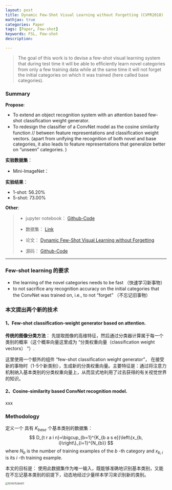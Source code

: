 ```yaml
---
layout: post
title: Dynamic Few-Shot Visual Learning without Forgetting (CVPR2018)
mathjax: true
categories: Paper
tags: [Paper, Few-shot]
keywords: FSL, Few-shot
description: 

---
```


> The goal of this work is to devise a few-shot visual learning system that during test time it will be able to efﬁciently learn novel categories from only a few training data while at the same time it will not forget the initial categories on which it was trained (here called base categories).
>



### Summary

**Propose**: 

- To extend an object recognition system with an attention based few-shot classiﬁcation weight generator.
- To redesign the classiﬁer of a ConvNet model as the cosine similarity function // between feature representations and classiﬁcation weight vectors. (apart from unifying the recognition of both novel and base categories, it also leads to feature representations that generalize better on “unseen” categories. )

**实验数据集**：  

- Mini-ImageNet： 

**实验结果**：

- 1-shot: 56.20%
- 5-shot: 73.00%

**Other**: 

> - jupyter notebook： [Github-Code](https://github.com/HX-idiot/Dynamic-Few-Shot-Visual-Learning-without-Forgetting)  
>
> - 数据集： [Link](https://mega.nz/#!rx0wGQyS!96sFlAr6yyv-9QQPCm5OBFbOm4XSD0t-HlmGaT5GaiE)  
> - 论文： [Dynamic Few-Shot Visual Learning without Forgetting](https://arxiv.org/pdf/1804.09458.pdf)  
> - 源码： [Github-Code](https://github.com/gidariss/FewShotWithoutForgetting)

---

### Few-shot learning 的要求

- the learning of the novel categories needs to be fast （快速学习新事物）
- to not sacriﬁce any recognition accuracy on the initial categories that the ConvNet was trained on, i.e., to not “forget”  （不忘记旧事物）

### 本文提出两个新的技术

#### 1、Few-shot classiﬁcation-weight generator based on attention.

**传统的图像分类方法**： 先提取图像的高维特征，然后通过分类器计算属于每一个类别的概率（这个概率向量这里成为 “分类权重向量（classiﬁcation weight vectors） ”）.  

这里使用一个额外的组件 “few-shot classiﬁcation weight generator”， 在接受新的事物时（1-5个新类别），生成新的分类权重向量。主要特征是：通过将注意力机制纳入基本类别的分类权重向量上，从而显式地利用了过去获得的有关视觉世界的知识。

#### 2、Cosine-similarity based ConvNet recognition model.

xxx



### Methodology

定义一个 具有 $K_{base}$ 个基本类别的数据集：  
$$
D_{t r a i n}=\bigcup_{b=1}^{K_{b a s e}}\left\{x_{b, i}\right\}_{i=1}^{N_{b}}
$$
where $N_{b}$ is the number of training examples of the $b$ -th category and $x_{b, i}$ is its $i$ -th training example. 

本文的目标是： 使用此数据集作为唯一输入，既能够准确地识别基本类别，又能在不忘记基本类别的前提下，动态地经过少量样本学习来识别新的类别。

<img src="https://github.com/huangtao36/huangtao36.github.io/tree/master/_posts/2019-11-24-FSL/assets/1574575285411.png" alt="1574575285411" style="zoom:50%;" />

